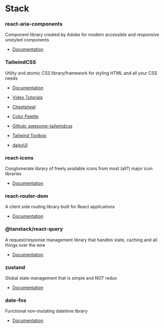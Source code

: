 # Stack

### react-aria-components

Component library created by Adobe for modern accessible and responsive unstyled components

- [Documentation](https://react-spectrum.adobe.com/react-aria/getting-started.html)

### TailwindCSS

Utility and atomic CSS library/framework for styling HTML and all your CSS needs

- [Documentation](https://tailwindcss.com/docs/)

- [Video Tutorials](https://www.youtube.com/tailwindlabs)

- [Cheetsheat](https://nerdcave.com/tailwind-cheat-sheet)

- [Color Palette](https://tailwindcolor.com/)

- [Github: awesome-tailwindcss](https://github.com/aniftyco/awesome-tailwindcss?tab=readme-ov-file#ui-libraries-components--templates)

- [Tailwind Toolbox](https://www.tailwindtoolbox.com/plugins)

- [daisyUI](https://daisyui.com/)

### react-icons

Conglomerate library of freely available icons from most (all?) major icon libraries

- [Documentation](https://react-icons.github.io/react-icons/)

### react-router-dom

A client side routing library built for React applications

- [Documentation](https://reactrouter.com/en/main/start/tutorial)

### @tanstack/react-query

A request/response management library that handles state, caching and all things over the wire

- [Documentation](https://tanstack.com/query/latest/docs/framework/react/overview)

### zustand

Global state management that is simple and NOT redux

- [Documentation](https://www.npmjs.com/package/zustand)

### date-fns

Functional non-mutating datetime library

- [Documentation](https://date-fns.org/docs/Getting-Started)
